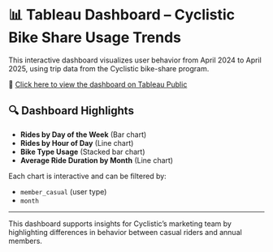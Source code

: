 # 📊 Tableau Dashboard – Cyclistic Bike Share Usage Trends

This interactive dashboard visualizes user behavior from April 2024 to April 2025, using trip data from the Cyclistic bike-share program.

🔗 [Click here to view the dashboard on Tableau Public](https://public.tableau.com/views/CyclisticUsageTrends/CyclisticBikeShareUsageTrends?:language=en-US&:sid=&:redirect=auth&:display_count=n&:origin=viz_share_link)

## 🔍 Dashboard Highlights

- **Rides by Day of the Week** (Bar chart)
- **Rides by Hour of Day** (Line chart)
- **Bike Type Usage** (Stacked bar chart)
- **Average Ride Duration by Month** (Line chart)

Each chart is interactive and can be filtered by:
- `member_casual` (user type)
- `month`

---

This dashboard supports insights for Cyclistic’s marketing team by highlighting differences in behavior between casual riders and annual members.
